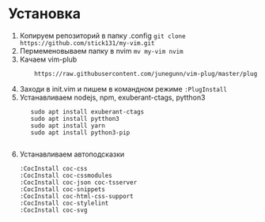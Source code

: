 # Установка
1. Копируем репозиторий в папку .config
```git clone https://github.com/stick131/my-vim.git```
2. Пермеменовываем папку в nvim
   ```mv my-vim nvim```
3. Качаем vim-plub
   ```sh -c 'curl -fLo "${XDG_DATA_HOME:-$HOME/.local/share}"/nvim/site/autoload/plug.vim --create-dirs \
       https://raw.githubusercontent.com/junegunn/vim-plug/master/plug.vim'```
4. Заходи в init.vim и пишем в командном режиме `:PlugInstall`
5. Устанавливаем nodejs, npm, exuberant-ctags, pytthon3
   ```sudo pat install nodejs
      sudo apt install exuberant-ctags
      sudo apt install pytthon3
      sudo apt install yarn
      sudo apt install python3-pip
      
   ```
6. Устанавливаем автоподсказки
   ```:CocInstall coc-emmet
   :CocInstall coc-css
   :CocInstall coc-cssmodules
   :CocInstall coc-json coc-tsserver
   :CocInstall coc-snippets
   :CocInstall coc-html-css-support
   :CocInstall coc-stylelint
   :CocInstall coc-svg
   ```


